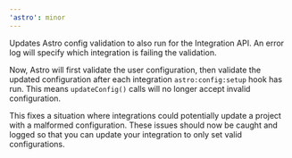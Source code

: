 ```yaml
---
'astro': minor
---
```


Updates Astro config validation to also run for the Integration API. An error log will specify which integration is failing the validation.

Now, Astro will first validate the user configuration, then validate the updated configuration after each integration `astro:config:setup` hook has run. This means `updateConfig()` calls will no longer accept invalid configuration.

This fixes a situation where integrations could potentially update a project with a malformed configuration. These issues should now be caught and logged so that you can update your integration to only set valid configurations.
